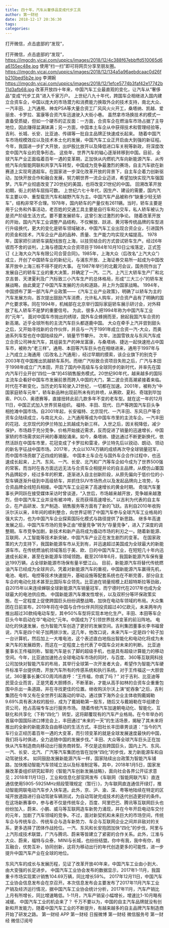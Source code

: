 ```yaml
---
title: 四十年，汽车从奢侈品变成代步工具
author: 第一财经
date: 2018-12-17 20:36:30
tags: 
categories: 
---
```

打开微信，点击底部的“发现”，
<!-- more -->
打开微信，点击底部的“发现”，
https://imgcdn.yicai.com/uppics/images/2018/12/4c388f67ebbffd510065d6a6155ec48e.jpg
使用“扫一扫”即可将网页分享至朋友圈。
https://imgcdn.yicai.com/uppics/images/2018/12/134a5a96aebdcaac0d26fb210bed5b2e.jpg
李溯婉
https://imgcdn.yicai.com/uppics/images/2018/12/1efce5774b3faf42e17742b11d3afb68.jpg
改革开放四十年来，中国汽车工业最直观的变化，让汽车从“奢侈品”变成“代步工具”进入千家万户。
上世纪八九十年代，跨国车企相继进入国内建立合资车企，中国以庞大的市场潜力和消费能力换取外企的技术支持，南北大众、一汽丰田、上汽通用、神龙PSA等大量合资工厂风风火火开工，桑塔纳、凯越、爱丽舍、卡罗拉、富康等合资汽车迅速驶入大街小巷。
虽然拿市场换技术的模式一直备受质疑，但如一个硬币的正反面：一方面，合资车企在燃油车市场占据了主导地位，因此赚得盆满钵满；另一方面，中国本土车企从中获得技术和管理经验等，吉利、长城、长安、比亚迪、传祺等一批自主品牌正快速成长起来。
随着中国汽车市场规模效应以及技术本土化的发展，中国汽车工业正开启由大到强的新征程。今年，我国进一步扩大开放，出炉股比放开以及降低进口车关税等新政，将深度改变中国汽车业的竞争形态。
这些年，世界汽车的轴心逐渐转移到中国。目前，全球汽车产业正面临着百年一遇的变革期，正加快从内燃机汽车向新能源汽车、从传统汽车向智能网联和共享汽车转型，中国成为竞争最激烈的赛场，自主汽车欲在新赛道上实现弯道超车。在国家进一步深化改革开放的背景下，自主车企着力创新驱动，加快开放合作和融合发展，努力朝世界一流企业迈进，希望加快实现汽车强国梦。汽车产业彻底改变了20世纪的美国，也将改变21世纪的中国。
回溯改革开放初期，街上的轿车屈指可数。
上世纪六七十年代，因生产、建设的需要，国内汽车主要以中、重型载货汽车和越野汽车为主。中国汽车产品被称作“缺重少轻无轿车”，结构非常不合理。1978年，国内轿车的产量仅有2611辆。当时，轿车主要是用于公务和外事活动，老百姓的交通工具主要是自行车和公交车，私人轿车被认为是资产阶级生活方式。要不要发展轿车，这曾引发过激烈的争论。
随着改革开放的开始，国内汽车工业调整产品结构，不仅解放、跃进、黄河等传统品牌的车型进行升级换代，更大的变化是轿车领域破冰，中国汽车工业出现合资企业，引进国外的资金和技术，汽车企业产品的品种、质量、生产能力均实现大幅提高。
1978年，国家把引进轿车装配线放在上海，以技贸结合的方式尝试轿车生产。经过6年锲而不舍的谈判，上海与德国大众合资项目于1984年10月10日尘埃落定，正式签订《上海大众汽车有限公司合营合同》。1985年，上海大众（后改名“上汽大众”）成立，开创了中国轿车业的新纪元，与浦东开放、上海证券交易所一起成为中国改革开放中上海三桩不得不提的大事。
在1987年举行的北戴河会议，国务院作出了发展自己的轿车工业的重大决策，并确定了一汽、二汽、上汽三大轿车生产厂和北京吉普、天津夏利及广汽标致三小汽车生产的总体格局，形成“三大三小”的轿车发展战略，由此奠定了中国汽车发展的方向和道路，并上升为国家战略。
1994年，中国颁布了第一部汽车产业政策——《汽车工业产业政策》，明确了以轿车为主的汽车发展方向，首次提出鼓励汽车消费，允许私人购车，对合资产品有了明确的国产化要求等。同在1994年，机械部在北京举行国际家庭轿车展示研讨会，对外释放了私人轿车不是梦的重要信号。
为此，很多人把1994年称为中国汽车工业的“元年”。
面对中国车市抛出的绣球，国外车企蜂拥而至，掀起我国汽车合资的新高潮。近乎全球所有的主流汽车巨头都逐鹿中国。
大众在牵手上汽并尝到甜头之后，又开始寻找新的合作伙伴，并且与一汽于1991年成立合资一汽-大众，而奥迪系列车型也在中国陆续投产，销量节节攀升。
次年，法国雪铁龙与东风汽车成立合资公司神龙汽车，其组装生产的神龙富康，与桑塔纳、捷达一起快速抢占中国车市，被称为“老三样”。通用、本田等汽车巨头也在相继进来，通用于1997年与上汽成立上海通用（后改名上汽通用），经过早期的摸索，该企业旗下的别克于2003年在中国推出凯越轿车系列。而继广汽标致合资项目失败之后，广汽与本田于1998年成立广汽本田，开启了国内中高级车与全球同步的新时代，并率先在国内汽车行业开创“四位一体”的4S销售服务模式。20世纪90年代，越来越多的国际主流车企看好中国车市发展前景而跨入中国的大门，第二波合资高潮紧接着来临。
时代在不断变化，当历史的车轮驶入21世纪，一切都在加速。2001年，被称为“中国家庭轿车元年”，轿车新品种出现前所未有的井喷，从赛欧、夏利、奇瑞到毕加索、POLO、奥德赛等，直接扭转此前几款多年不变的老车型。就在这一年的12月11日，中国正式加入世界贸易组织。
福特、丰田、现代、日产等跨国汽车巨头争相抢滩中国市场。自2001年起，长安福特、北京现代、一汽丰田、东风日产等合资车企陆续成立，与南北大众、上汽通用等成为中国车市里的主流车企。一汽丰田的花冠、北京现代的伊兰特加上凯越成为新三样。
入世之后，因关税降低，减少保护，市场趋于充分竞争，价格开始接近需求，反而促进了销量的迅速增长，中国家轿的市场需求如开闸的春潮般涌来。如今，桑塔纳、捷达通过不断更新换代，依然活跃在中国车市里，花冠变成了卡罗拉和雷凌，伊兰特先后以锐动、朗动、领动的新名字征战中国市场。2017年，大众以1074万辆的成绩再次夺全球销量冠军，而中国市场贡献了近四成的销量。
中国本土车企在与国外车企合作过程中，也迅速成长起来，上汽、东风、一汽、长安、北汽和广汽等车企如今成为了世界500强的常客。而当时在各方面远远无法与合资车企相提并论的自主品牌，从模仿山寨国外品牌起步，经过多年的积累，逐渐进入自主创新阶段，从原先偏向于低价位的小型车辆逐渐升级到中高级轿车，并抓住SUV市场热点以及发起品牌向上攻势，与合资品牌全线短兵相接。中国汽车工业迎来了高速增长的黄金时期。
奇瑞汽车董事长尹同跃在接受媒体采访时曾谈道，“入世后，市场越来越开放，竞争越来越激烈，但中国汽车工业并没有被冲垮，反而获得高速增长。”
以吉利为代表的自主车企，在产品研发、生产制造、销售服务等方面有了新的飞跃。吉利自2010年收购沃尔沃以来，8年间的顺利整合，向世界证明了中国汽车参与全球汽车工业格局的强大实力，也为中国汽车企业探索国际化模式与路径提供了新思路。
继多年高速发展之后，中国汽车市场的竞争正由“增量竞争”转为“存量竞争”，进入了深度的调整期。车市竞争加剧，新技术和新产品将成为撬动市场的利刃之一。随着新能源、互联网、人工智能等技术新突破，中国汽车产业正在发生剧烈的变革。
在国家政策的大力支持下，我国新能源车市从无到有，并迅速超过美国成为全球最大的新能源车市。在传统燃油机领域落后于美、欧、日的中国汽车工业，在短短几十年内迅速成长起来，甚至在新能源车领域领跑。截至2018年6月，我国新能源汽车保有量达199万辆，占全球新能源市场保有量半壁江山。
目前，新能源汽车将替代传统燃油汽车已经成为全球共识。凭着对新能源汽车的重视，中国新能源汽车赢得先机，电池、电机、电控等技术快速提升，基础设施等配套系统也在不断完善，部分自主车企的电动化技术甚至比国际车企领先。比亚迪在销量规模上赶超特斯拉等劲敌，自2015年以来连续蝉联全球新能源汽车销量冠军，而宁德时代在2017年也成为全球最大的电池供应商。
中国新能源汽车爆发性增长，以及双积分等环保政策实施，在一定程度上促使跨国巨头纷纷调整战略，加快在电动车领域的布局。大众集团在日前宣布，2019年将在中国与合作伙伴共同投资超过40亿欧元，未来两年内推出超过30款纯电动车型，其中50%车型将实现本地化生产。丰田、本田等车企巨头今年启动在华“电动化”元年。中国成为了引领世界技术变革的前沿阵地。
电动化的快速发展，也为智能汽车创造了更好的发展空间。吉利集团董事长李书福曾说，汽车是四个轮子加两排沙发。这几年，他改口说，未来汽车一定是四个轮子加一台计算机，然后加上一大堆电池，这个表述直白地指出智能化和电动化将成为未来汽车的发展趋势，而这在一定程度上也代表了中国车企对未来的判断。
比亚迪董事长王传福则称，智能汽车是长了脚的超级手机，也是具有超级计算能力的移动空间。今年，比亚迪加速抢占全球电动车市场的同时，与百度、360等互联网科技公司加快对智能汽车的布局，其举行全球第一次开发者大会，希望作为智能汽车硬件标准平台提供商，开放汽车所有的传感系统和执行系统。对于王传福这一大胆尝试，360董事长兼CEO周鸿祎直呼：“王传福，你疯了吗？”
对于吉利、比亚迪等民营企业而言，正是凭着大胆搏杀，不断革新，才能从高手如林的合资车企重重包围中杀出一条道路，并在寻找更佳的位置。继收购沃尔沃上演“蛇吞象”之后，吉利集团在今年又有在全世界引起轰动的举动，通过旗下海外企业主体收购戴姆勒9.69%具有表决权的股份，成为了戴姆勒第一股东，随后又与戴姆勒在华组建合资公司，抢占高端专车出行服务市场。
随着传统汽车加速朝电动化、智能化、互联化和共享化（下称“四化”）转型，这将颠覆现有的汽车产业格局。在今年举办的首届中国国际进口博览会上，丰田通过“未来的一天”的生活场景，揭秘了其未来将推出的全新的新能源及自由移动的生活方式。丰田社长丰田章男谈道：“当今的汽车行业正经历着百年一遇的大变革，而引领变革的就是全球发展速度最快的中国，我们将与时俱进，全力追随中国的发展步伐。”
丰田、大众等全球汽车巨头正在加快从汽车制造商向移动出行服务商转型。不仅是这些跨国巨头，国内上汽、东风、一汽、长安、北汽、广汽等汽车集团也皆在加快“四化”的步伐，发力新能源车和自动驾驶技术。
如同鼓励发展新能源汽车一样，国家陆续出台政策为智能汽车铺路，加快推动智能汽车领域立法以及标准制定等。其中，2018年1月5日，国家发展改革委组织研究起草的《智能汽车创新发展战略》，面向社会各界公开征求意见；2018年11月13日，工业和信息化部官网发布《车联网（智能网联汽车）直连通信使用5905-5925MHz频段管理规定（暂行）》，为车联网直连通信开绿灯，推动智能网联电动汽车步入快车道。此外，京、沪、渝、深、粤等地陆续在特定的区域开放道路进行自动驾驶车辆测试，为自动驾驶完成技术的迭代创造更好的条件。
在这场新赛事中，参与者不仅是传统车企，百度、阿里巴巴、腾讯等互联网巨头也纷纷加入，蔚来、小鹏、威马等互联网造车新势力涌现，并在今年开启电动车交付的元年，加剧了汽车领域的竞争。不过，面对新契机和未来巨大的市场空间，传统车企与传统车企、传统车企与造车新势力、车企与互联网企业之间并非敌对的关系，更多选择了团体作战抢位。一汽、东风和长安抱团加快“四化”的步伐，阿里与上汽形成技术联盟，广汽与腾讯、蔚来等皆建立了紧密的合作关系。此外，江淮与大众、蔚来，福特与众泰，MINI与长城，也纷纷结盟。你中有我，我中有你，相互融合，优势互补，协同创新，这将为移动出行的年代创造更多的可能性，进一步提升中国汽车产业在全球的地位。
 
 
东风汽车的成长与发展历程，见证了改革开放40年来，中国汽车工业由小到大、由大变强的长足进步。
中国汽车工业协会发布的数据显示，2017年1-11月，我国重卡市场实现累计销售104.69万辆，同比增长59%。
2017年12月11日，中国汽车工业协会信息发布会在京召开。本次信息发布会主要发布了2017年11月汽车工业产销及经济运行情况，据中国汽车工业协会统计分析，2017年11月，汽车产销比上月有所增长，同比增速略低。1-11月，汽车产销呈小幅增长，增速比1-10月略有减缓。
中国汽车工业的机会来了？
千万不要以为，中国的自主汽车品牌就没有创新和开发能力，随着中国汽车工业的不断提升，有越来越多的自主品牌汽车制造商开始了研发之路。
第一财经
APP
第一财经
日报微博
第一财经
微信服务号
第一财经
微信订阅号
